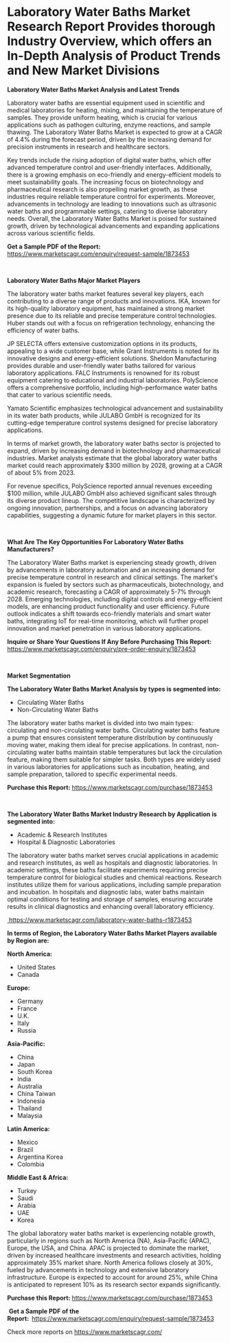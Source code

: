 <p><h1>Laboratory Water Baths Market Research Report Provides thorough Industry Overview, which offers an In-Depth Analysis of Product Trends and New Market Divisions</h1></p><p><strong>Laboratory Water Baths Market Analysis and Latest Trends</strong></p>
<p><p>Laboratory water baths are essential equipment used in scientific and medical laboratories for heating, mixing, and maintaining the temperature of samples. They provide uniform heating, which is crucial for various applications such as pathogen culturing, enzyme reactions, and sample thawing. The Laboratory Water Baths Market is expected to grow at a CAGR of 4.4% during the forecast period, driven by the increasing demand for precision instruments in research and healthcare sectors.</p><p>Key trends include the rising adoption of digital water baths, which offer advanced temperature control and user-friendly interfaces. Additionally, there is a growing emphasis on eco-friendly and energy-efficient models to meet sustainability goals. The increasing focus on biotechnology and pharmaceutical research is also propelling market growth, as these industries require reliable temperature control for experiments. Moreover, advancements in technology are leading to innovations such as ultrasonic water baths and programmable settings, catering to diverse laboratory needs. Overall, the Laboratory Water Baths Market is poised for sustained growth, driven by technological advancements and expanding applications across various scientific fields.</p></p>
<p><strong>Get a Sample PDF of the Report:&nbsp;</strong> <a href="https://www.marketscagr.com/enquiry/request-sample/1873453?utm_campaign=2467&utm_medium=2&utm_source=Github&utm_content=ia&utm_term=08042025&utm_id=laboratory-water-baths">https://www.marketscagr.com/enquiry/request-sample/1873453</a></p>
<p>&nbsp;</p>
<p><strong>Laboratory Water Baths Major Market Players</strong></p>
<p><p>The laboratory water baths market features several key players, each contributing to a diverse range of products and innovations. IKA, known for its high-quality laboratory equipment, has maintained a strong market presence due to its reliable and precise temperature control technologies. Huber stands out with a focus on refrigeration technology, enhancing the efficiency of water baths.</p><p>JP SELECTA offers extensive customization options in its products, appealing to a wide customer base, while Grant Instruments is noted for its innovative designs and energy-efficient solutions. Sheldon Manufacturing provides durable and user-friendly water baths tailored for various laboratory applications. FALC Instruments is renowned for its robust equipment catering to educational and industrial laboratories. PolyScience offers a comprehensive portfolio, including high-performance water baths that cater to various scientific needs.</p><p>Yamato Scientific emphasizes technological advancement and sustainability in its water bath products, while JULABO GmbH is recognized for its cutting-edge temperature control systems designed for precise laboratory applications. </p><p>In terms of market growth, the laboratory water baths sector is projected to expand, driven by increasing demand in biotechnology and pharmaceutical industries. Market analysts estimate that the global laboratory water baths market could reach approximately $300 million by 2028, growing at a CAGR of about 5% from 2023.</p><p>For revenue specifics, PolyScience reported annual revenues exceeding $100 million, while JULABO GmbH also achieved significant sales through its diverse product lineup. The competitive landscape is characterized by ongoing innovation, partnerships, and a focus on advancing laboratory capabilities, suggesting a dynamic future for market players in this sector.</p></p>
<p>&nbsp;</p>
<p><strong>What Are The Key Opportunities For Laboratory Water Baths Manufacturers?</strong></p>
<p><p>The Laboratory Water Baths market is experiencing steady growth, driven by advancements in laboratory automation and an increasing demand for precise temperature control in research and clinical settings. The market's expansion is fueled by sectors such as pharmaceuticals, biotechnology, and academic research, forecasting a CAGR of approximately 5-7% through 2028. Emerging technologies, including digital controls and energy-efficient models, are enhancing product functionality and user efficiency. Future outlook indicates a shift towards eco-friendly materials and smart water baths, integrating IoT for real-time monitoring, which will further propel innovation and market penetration in various laboratory applications.</p></p>
<p><strong>Inquire or Share Your Questions If Any Before Purchasing This Report:</strong> <a href="https://www.marketscagr.com/enquiry/pre-order-enquiry/1873453?utm_campaign=2467&utm_medium=2&utm_source=Github&utm_content=ia&utm_term=08042025&utm_id=laboratory-water-baths">https://www.marketscagr.com/enquiry/pre-order-enquiry/1873453</a></p>
<p>&nbsp;</p>
<p><strong>Market Segmentation</strong></p>
<p><strong>The Laboratory Water Baths Market Analysis by types is segmented into:</strong></p>
<p><ul><li>Circulating Water Baths</li><li>Non-Circulating Water Baths</li></ul></p>
<p><p>The laboratory water baths market is divided into two main types: circulating and non-circulating water baths. Circulating water baths feature a pump that ensures consistent temperature distribution by continuously moving water, making them ideal for precise applications. In contrast, non-circulating water baths maintain stable temperatures but lack the circulation feature, making them suitable for simpler tasks. Both types are widely used in various laboratories for applications such as incubation, heating, and sample preparation, tailored to specific experimental needs.</p></p>
<p><strong>Purchase this Report:&nbsp;</strong><a href="https://www.marketscagr.com/purchase/1873453?utm_campaign=2467&utm_medium=2&utm_source=Github&utm_content=ia&utm_term=08042025&utm_id=laboratory-water-baths">https://www.marketscagr.com/purchase/1873453</a></p>
<p>&nbsp;</p>
<p><strong>The Laboratory Water Baths Market Industry Research by Application is segmented into:</strong></p>
<p><ul><li>Academic & Research Institutes</li><li>Hospital & Diagnostic Laboratories</li></ul></p>
<p><p>The laboratory water baths market serves crucial applications in academic and research institutes, as well as hospitals and diagnostic laboratories. In academic settings, these baths facilitate experiments requiring precise temperature control for biological studies and chemical reactions. Research institutes utilize them for various applications, including sample preparation and incubation. In hospitals and diagnostic labs, water baths maintain optimal conditions for testing and storage of samples, ensuring accurate results in clinical diagnostics and enhancing overall laboratory efficiency.</p></p>
<p><a href="https://www.marketscagr.com/laboratory-water-baths-r1873453?utm_campaign=2467&utm_medium=2&utm_source=Github&utm_content=ia&utm_term=08042025&utm_id=laboratory-water-baths">&nbsp;https://www.marketscagr.com/laboratory-water-baths-r1873453</a></p>
<p><strong>In terms of Region, the Laboratory Water Baths Market Players available by Region are:</strong></p>
<p>
    <p> <strong> North America: </strong>
        <ul>
            <li>United States</li>
            <li>Canada</li>
        </ul>
        </p> 
    <p> <strong> Europe: </strong>
        <ul>
            <li>Germany</li>
            <li>France</li>
            <li>U.K.</li>
            <li>Italy</li>
            <li>Russia</li>
        </ul>
        </p> 
    <p> <strong> Asia-Pacific: </strong>
        <ul>
            <li>China</li>
            <li>Japan</li>
            <li>South Korea</li>
            <li>India</li>
            <li>Australia</li>
            <li>China Taiwan</li>
            <li>Indonesia</li>
            <li>Thailand</li>
            <li>Malaysia</li>
        </ul>
        </p> 
    <p> <strong> Latin America: </strong>
        <ul>
            <li>Mexico</li>
            <li>Brazil</li>
            <li>Argentina Korea</li>
            <li>Colombia</li>
        </ul>
        </p> 
    <p> <strong> Middle East & Africa: </strong>
        <ul>
            <li>Turkey</li>
            <li>Saudi</li>
            <li>Arabia</li>
            <li>UAE</li>
            <li>Korea</li>
        </ul>
    </p>
    </p>
<p><p>The global laboratory water baths market is experiencing notable growth, particularly in regions such as North America (NA), Asia-Pacific (APAC), Europe, the USA, and China. APAC is projected to dominate the market, driven by increased healthcare investments and research activities, holding approximately 35% market share. North America follows closely at 30%, fueled by advancements in technology and extensive laboratory infrastructure. Europe is expected to account for around 25%, while China is anticipated to represent 10% as its research sector expands significantly.</p></p>
<p><strong>Purchase this Report: </strong><a href="https://www.marketscagr.com/purchase/1873453?utm_campaign=2467&utm_medium=2&utm_source=Github&utm_content=ia&utm_term=08042025&utm_id=laboratory-water-baths">https://www.marketscagr.com/purchase/1873453</a></p>
<p>&nbsp;<strong>Get a Sample PDF of the Report:&nbsp;&nbsp;</strong><a href="https://www.marketscagr.com/enquiry/request-sample/1873453?utm_campaign=2467&utm_medium=2&utm_source=Github&utm_content=ia&utm_term=08042025&utm_id=laboratory-water-baths">https://www.marketscagr.com/enquiry/request-sample/1873453</a></p>
<p><strong></strong></p>
<p>Check more reports on <a href="https://www.marketscagr.com/?utm_campaign=2467&utm_medium=2&utm_source=Github&utm_content=ia&utm_term=08042025&utm_id=laboratory-water-baths">https://www.marketscagr.com/</a></p>